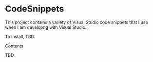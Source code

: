 CodeSnippets
============

This project contains a variety of Visual Studio code snippets that I use when I am developng with Visual Studio.

To install, TBD.

Contents

TBD
